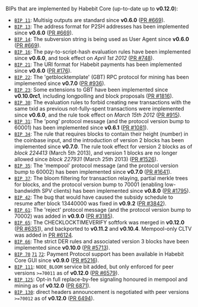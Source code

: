 BIPs that are implemented by Habebit Core (up-to-date up to **v0.12.0**):

* [`BIP 11`](https://github.com/habebit/bips/blob/master/bip-0011.mediawiki): Multisig outputs are standard since **v0.6.0** ([PR #669](https://github.com/habebit/habebit/pull/669)).
* [`BIP 13`](https://github.com/habebit/bips/blob/master/bip-0013.mediawiki): The address format for P2SH addresses has been implemented since **v0.6.0** ([PR #669](https://github.com/habebit/habebit/pull/669)).
* [`BIP 14`](https://github.com/habebit/bips/blob/master/bip-0014.mediawiki): The subversion string is being used as User Agent since **v0.6.0** ([PR #669](https://github.com/habebit/habebit/pull/669)).
* [`BIP 16`](https://github.com/habebit/bips/blob/master/bip-0016.mediawiki): The pay-to-script-hash evaluation rules have been implemented since **v0.6.0**, and took effect on *April 1st 2012* ([PR #748](https://github.com/habebit/habebit/pull/748)).
* [`BIP 21`](https://github.com/habebit/bips/blob/master/bip-0021.mediawiki): The URI format for Habebit payments has been implemented since **v0.6.0** ([PR #176](https://github.com/habebit/habebit/pull/176)).
* [`BIP 22`](https://github.com/habebit/bips/blob/master/bip-0022.mediawiki): The 'getblocktemplate' (GBT) RPC protocol for mining has been implemented since **v0.7.0** ([PR #936](https://github.com/habebit/habebit/pull/936)).
* [`BIP 23`](https://github.com/habebit/bips/blob/master/bip-0023.mediawiki): Some extensions to GBT have been implemented since **v0.10.0rc1**, including longpolling and block proposals ([PR #1816](https://github.com/habebit/habebit/pull/1816)).
* [`BIP 30`](https://github.com/habebit/bips/blob/master/bip-0030.mediawiki): The evaluation rules to forbid creating new transactions with the same txid as previous not-fully-spent transactions were implemented since **v0.6.0**, and the rule took effect on *March 15th 2012* ([PR #915](https://github.com/habebit/habebit/pull/915)).
* [`BIP 31`](https://github.com/habebit/bips/blob/master/bip-0031.mediawiki): The 'pong' protocol message (and the protocol version bump to 60001) has been implemented since **v0.6.1** ([PR #1081](https://github.com/habebit/habebit/pull/1081)).
* [`BIP 34`](https://github.com/habebit/bips/blob/master/bip-0034.mediawiki): The rule that requires blocks to contain their height (number) in the coinbase input, and the introduction of version 2 blocks has been implemented since **v0.7.0**. The rule took effect for version 2 blocks as of *block 224413* (March 5th 2013), and version 1 blocks are no longer allowed since *block 227931* (March 25th 2013) ([PR #1526](https://github.com/habebit/habebit/pull/1526)).
* [`BIP 35`](https://github.com/habebit/bips/blob/master/bip-0035.mediawiki): The 'mempool' protocol message (and the protocol version bump to 60002) has been implemented since **v0.7.0** ([PR #1641](https://github.com/habebit/habebit/pull/1641)).
* [`BIP 37`](https://github.com/habebit/bips/blob/master/bip-0037.mediawiki): The bloom filtering for transaction relaying, partial merkle trees for blocks, and the protocol version bump to 70001 (enabling low-bandwidth SPV clients) has been implemented since **v0.8.0** ([PR #1795](https://github.com/habebit/habebit/pull/1795)).
* [`BIP 42`](https://github.com/habebit/bips/blob/master/bip-0042.mediawiki): The bug that would have caused the subsidy schedule to resume after block 13440000 was fixed in **v0.9.2** ([PR #3842](https://github.com/habebit/habebit/pull/3842)).
* [`BIP 61`](https://github.com/habebit/bips/blob/master/bip-0061.mediawiki): The 'reject' protocol message (and the protocol version bump to 70002) was added in **v0.9.0** ([PR #3185](https://github.com/habebit/habebit/pull/3185)).
* [`BIP 65`](https://github.com/habebit/bips/blob/master/bip-0065.mediawiki): The CHECKLOCKTIMEVERIFY softfork was merged in **v0.12.0** ([PR #6351](https://github.com/habebit/habebit/pull/6351)), and backported to **v0.11.2** and **v0.10.4**. Mempool-only CLTV was added in [PR #6124](https://github.com/habebit/habebit/pull/6124).
* [`BIP 66`](https://github.com/habebit/bips/blob/master/bip-0066.mediawiki): The strict DER rules and associated version 3 blocks have been implemented since **v0.10.0** ([PR #5713](https://github.com/habebit/habebit/pull/5713)).
* [`BIP 70`](https://github.com/habebit/bips/blob/master/bip-0070.mediawiki) [`71`](https://github.com/habebit/bips/blob/master/bip-0071.mediawiki) [`72`](https://github.com/habebit/bips/blob/master/bip-0072.mediawiki): Payment Protocol support has been available in Habebit Core GUI since **v0.9.0** ([PR #5216](https://github.com/habebit/habebit/pull/5216)).
* [`BIP 111`](https://github.com/habebit/bips/blob/master/bip-0111.mediawiki): `NODE_BLOOM` service bit added, but only enforced for peer versions `>=70011` as of **v0.12.0** ([PR #6579](https://github.com/habebit/habebit/pull/6579)).
* [`BIP 125`](https://github.com/habebit/bips/blob/master/bip-0125.mediawiki): Opt-in full replace-by-fee signaling honoured in mempool and mining as of **v0.12.0** ([PR 6871](https://github.com/habebit/habebit/pull/6871)).
* [`BIP 130`](https://github.com/habebit/bips/blob/master/bip-0130.mediawiki): direct headers announcement is negotiated with peer versions `>=70012` as of **v0.12.0** ([PR 6494](https://github.com/habebit/habebit/pull/6494)).
